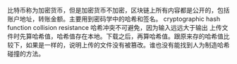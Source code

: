 比特币称为加密货币，但是加密货币不加密，区块链上所有内容都是公开的，包括账户地址，转账金额。主要用到密码学中的哈希和签名。
cryptographic hash function
collision resistance
哈希冲突不可避免，因为输入远远大于输出
上传文件时先算哈希值，哈希值存在本地。下载之后，再算哈希值。跟原来存的哈希值比较下，如果是一样的，说明上传的文件没有被篡改。谁也没有能找到人为制造哈希碰撞的方法。
